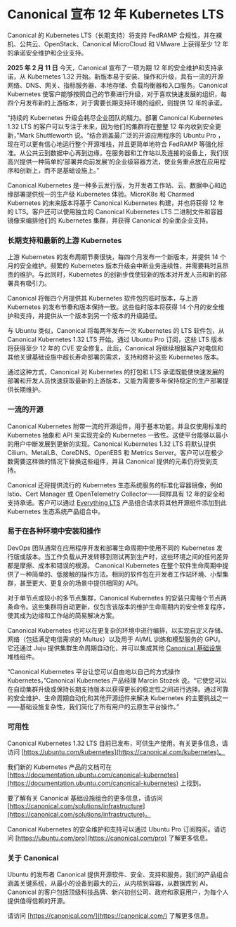# Canonical 宣布 12 年 Kubernetes LTS

Canonical 的 Kubernetes LTS（长期支持）将支持 FedRAMP 合规性，并在裸机、公共云、OpenStack、Canonical MicroCloud 和 VMware 上获得至少 12 年的承诺安全维护和企业支持。

**2025 年 2 月 11 日** 今天，Canonical 宣布了一项为期 12 年的安全维护和支持承诺，从 Kubernetes 1.32 开始。新版本易于安装、操作和升级，具有一流的开源网络、DNS、网关、指标服务器、本地存储、负载均衡器和入口服务。Canonical Kubernetes 使客户能够按照自己的节奏进行升级，对于喜欢快速发展的组织，每四个月发布新的上游版本，对于需要长期支持环境的组织，则提供 12 年的承诺。

“持续的 Kubernetes 升级会耗尽企业团队的精力。部署 Canonical Kubernetes 1.32 LTS 的客户可以专注于未来，因为他们的集群将在整整 12 年内收到安全更新，”Mark Shuttleworth 说。“结合涵盖最广泛的开源应用程序的 Ubuntu Pro ，现在可以更有信心地运行整个开源堆栈，并且更简单地符合 FedRAMP 等强化标准。从公共云到数据中心再到边缘，在服务器和工作站以及连接的设备上，我们很高兴提供一种简单的‘部署并向前发展’的企业级容器方法，使业务重点放在应用程序和创新上，而不是基础设施上。”

Canonical Kubernetes 是一种多云发行版，为开发者工作站、云、数据中心和边缘部署提供统一的生产级 Kubernetes 体验。MicroK8s 和 Charmed Kubernetes 的未来版本将基于 Canonical Kubernetes 构建，并也将获得 12 年的 LTS。客户还可以使用独立的 Canonical Kubernetes LTS 二进制文件和容器镜像来编排他们的 Kubernetes 集群，并获得 Canonical 的全面企业支持。

### 长期支持和最新的上游 Kubernetes

上游 Kubernetes 的发布周期节奏很快，每四个月发布一个新版本，并提供 14 个月的安全维护。频繁的 Kubernetes 版本升级会中断业务连续性，并需要耗时且昂贵的维护。与此同时，Kubernetes 的创新步伐使较新的版本对开发人员和新的部署具有吸引力。

Canonical 将每四个月提供其 Kubernetes 软件包的临时版本，与上游 Kubernetes 的发布节奏和版本保持一致。这些临时版本将获得 14 个月的安全维护和支持，并提供从一个版本到另一个版本的升级路径。

与 Ubuntu 类似，Canonical 将每两年发布一次 Kubernetes 的 LTS 软件包，从 Canonical Kubernetes 1.32 LTS 开始。通过 Ubuntu Pro 订阅，这些 LTS 版本将获得至少 12 年的 CVE 安全修复。此后，Canonical 将继续根据客户对电信和其他关键基础设施中超长寿命部署的需求，支持和修补这些 Kubernetes 版本。

通过这种方式，Canonical 对 Kubernetes 的打包和 LTS 承诺既能使快速发展的部署和开发人员快速获取最新的上游版本，又能为需要多年保持稳定的生产部署提供长期维护。

### 一流的开源

Canonical Kubernetes 附带一流的开源组件，用于基本功能，并且仅使用标准的 Kubernetes 抽象和 API 来实现完全的 Kubernetes 一致性。这使平台能够以最小的用户中断发展到更新的实现。Canonical Kubernetes 1.32 LTS 将默认提供 Cilium、MetalLB、CoreDNS、OpenEBS 和 Metrics Server。客户可以在极少数需要这样做的情况下替换这些组件，并且 Canonical 提供的元素仍将受到支持。

Canonical 还将提供流行的 Kubernetes 生态系统服务的标准化容器镜像，例如 Istio、Cert Manager 或 OpenTelemetry Collector——同样具有 12 年的安全和支持承诺。客户可以通过 [Everything LTS](https://canonical.com/blog/canonical-offers-12-year-lts-for-any-open-source-docker-image) 产品组合请求将其他开源组件添加到此 Kubernetes 生态系统产品组合中。

### 易于在各种环境中安装和操作

DevOps 团队通常在应用程序开发和部署生命周期中使用不同的 Kubernetes 发行版或版本。当工作负载从开发转移到测试再到生产时，这些环境之间的任何差异都是摩擦、成本和错误的根源。
Canonical Kubernetes 在整个软件生命周期中提供了一种简单的、低接触的操作方法。相同的软件包在开发者工作站环境、小型集群，甚至更大、更复杂的场景中提供相同的 API。

对于单节点或较小的多节点集群，Canonical Kubernetes 的安装只需每个节点两条命令。这些集群将自动更新，仅包含该版本的维护生命周期内的安全修复程序，使其成为边缘和工作站的简易解决方案。

Canonical Kubernetes 也可以在更复杂的环境中进行编排，以实现自定义存储、网络（包括满足电信需求的 Multus）以及用于 AI/ML 训练和模型服务的 GPU。它还通过 Juju 提供集群生命周期自动化，并可以集成其他 [Canonical 基础设施](https://canonical.com/solutions/infrastructure) 堆栈组件。

“Canonical Kubernetes 平台让您可以自由地以自己的方式操作 Kubernetes，”Canonical Kubernetes 产品经理 Marcin Stożek 说。“它使您可以在自动集群升级或保持长期支持版本以获得更长的稳定性之间进行选择。通过可靠的安全维护、生命周期自动化和其他开源组件来解决 Kubernetes 的主要挑战之一——基础设施复杂性，我们简化了所有用户的云原生平台操作。”

### 可用性

Canonical Kubernetes 1.32 LTS 目前已发布，可供生产使用。有关更多信息，请访问 [https://ubuntu.com/kubernetes](https://canonical.com/kubernetes)。

我们新的 Kubernetes 产品的文档可在 [https://documentation.ubuntu.com/canonical-kubernetes](https://documentation.ubuntu.com/canonical-kubernetes) 上找到。

要了解有关 Canonical 基础设施组合的更多信息，请访问 [https://canonical.com/solutions/infrastructure](https://canonical.com/solutions/infrastructure)。

Canonical Kubernetes 的安全维护和支持可以通过 Ubuntu Pro 订阅购买。请访问 [https://ubuntu.com/pro](https://canonical.com/pro) 了解更多信息。

### 关于 Canonical

Ubuntu 的发布者 Canonical 提供开源软件、安全、支持和服务。我们的产品组合涵盖关键系统，从最小的设备到最大的云，从内核到容器，从数据库到 AI。Canonical 的客户包括顶级科技品牌、新兴初创公司、政府和家庭用户，为每个人提供值得信赖的开源。

请访问 [https://canonical.com/](https://canonical.com/) 了解更多信息。